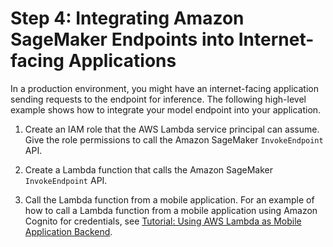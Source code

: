 # Step 4: Integrating Amazon SageMaker Endpoints into Internet\-facing Applications<a name="getting-started-client-app"></a>

In a production environment, you might have an internet\-facing application sending requests to the endpoint for inference\. The following high\-level example shows how to integrate your model endpoint into your application\.

1. Create an IAM role that the AWS Lambda service principal can assume\. Give the role permissions to call the Amazon SageMaker `InvokeEndpoint` API\.

1. Create a Lambda function that calls the Amazon SageMaker `InvokeEndpoint` API\.

1. Call the Lambda function from a mobile application\. For an example of how to call a Lambda function from a mobile application using Amazon Cognito for credentials, see [Tutorial: Using AWS Lambda as Mobile Application Backend](https://docs.aws.amazon.com/lambda/latest/dg/with-android-example.html)\. 